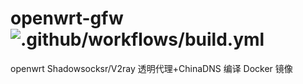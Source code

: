 # openwrt-gfw ![.github/workflows/build.yml](https://github.com/ir20/openwrt-gfw/workflows/.github/workflows/build.yml/badge.svg)
openwrt Shadowsocksr/V2ray 透明代理+ChinaDNS 编译 Docker 镜像
